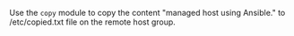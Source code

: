 Use the `copy` module to copy the content "managed host using Ansible."
to /etc/copied.txt file on the remote host group. 
